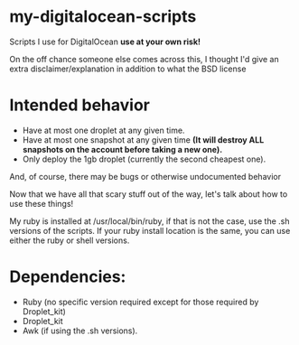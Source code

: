 # my-digitalocean-scripts
Scripts I use for DigitalOcean **use at your own risk!**

On the off chance someone else comes across this, I thought I'd give an extra disclaimer/explanation in addition to what the BSD license
# Intended behavior
* Have at most one droplet at any given time.
* Have at most one snapshot at any given time **(It will destroy ALL snapshots on the account before taking a new one).**
* Only deploy the 1gb droplet (currently the second cheapest one).

And, of course, there may be bugs or otherwise undocumented behavior 

Now that we have all that scary stuff out of the way, let's talk about how to use these things!

My ruby is installed at /usr/local/bin/ruby, if that is not the case, use the .sh versions of the scripts. If your ruby install location is the same, you can use either the ruby or shell versions.

# Dependencies:
* Ruby (no specific version required except for those required by Droplet_kit)
* Droplet_kit
* Awk (if using the .sh versions).
